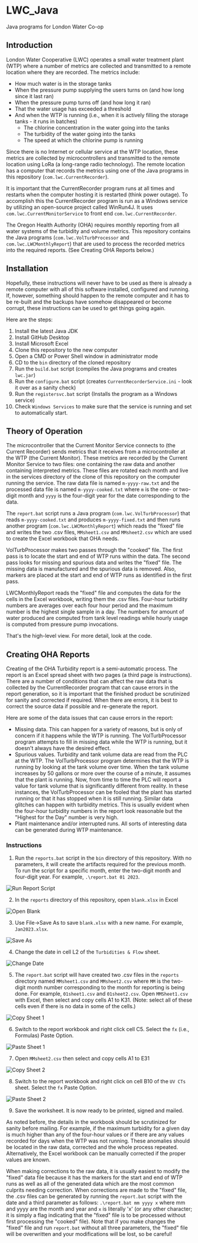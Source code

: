 # LWC_Java
 Java programs for London Water Co-op

## Introduction

London Water Cooperative (LWC) operates a small water treatment plant (WTP) where a number of metrics are collected and transmitted to a remote location where they are recorded. The metrics include:

- How much water is in the storage tanks
- When the pressure pump supplying the users turns on (and how long since it last ran)
- When the pressure pump turns off (and how long it ran)
- That the water usage has exceeded a threshold
- And when the WTP is running (i.e., when it is actively filling the storage tanks - it runs in batches)
  - The chlorine concentration in the water going into the tanks
  - The turbidity of the water going into the tanks
  - The speed at which the chlorine pump is running
  
Since there is no Internet or cellular service at the WTP location, these metrics are collected by microcontrollers and transmitted to the remote location using LoRa (a long-range radio technology). The remote location has a computer that records the metrics using one of the Java programs in this repository (`com.lwc.CurrentRecorder`).

It is important that the CurrentRecorder program runs at all times and restarts when the computer hosting it is restarted (think power outage). To accomplish this the CurrentRecorder program is run as a Windows service by utilizing an open-source project called WinRun4J. It uses `com.lwc.CurrentMonitorService` to front end `com.lwc.CurrentRecorder`.

The Oregon Health Authority (OHA) requires monthly reporting from all water systems of the turbidity and volume metrics. This repository contains the Java programs (`com.lwc.VolTurbProcessor` and `com.lwc.LWCMonthlyReport`) that are used to process the recorded metrics into the required reports. (See Creating OHA Reports below.)

## Installation

Hopefully, these instructions will never have to be used as there is already a remote computer with all of this software installed, configured and running. If, however, something should happen to the remote computer and it has to be re-built and the backups have somehow disappeared or become corrupt, these instructions can be used to get things going again.

Here are the steps:

1. Install the latest Java JDK
2. Install GitHub Desktop
3. Install Microsoft Excel
4. Clone this repository to the new computer
5. Open a CMD or Power Shell window in administrator mode
6. CD to the `bin` directory of the cloned repository
7. Run the `build.bat` script (compiles the Java programs and creates `lwc.jar`)
8. Run the `configure.bat` script (creates `CurrentRecorderService.ini` - look it over as a sanity check)
9. Run the `registersvc.bat` script (Installs the program as a Windows service)
10. Check `Windows Services` to make sure that the service is running and set to automatically start.

## Theory of Operation

The microcontroller that the Current Monitor Service connects to (the Current Recorder) sends metrics that it receives from a microcontroller at the WTP (the Current Monitor). These metrics are recorded by the Current Monitor Service to two files: one containing the raw data and another containing interpreted metrics. These files are rotated each month and live in the services directory of the clone of this repository on the computer running the service. The raw data file is named `m-yyyy-raw.txt` and the processed data file is named `m-yyyy-cooked.txt` where `m` is the one- or two-digit month and `yyyy` is the four-digit year for the date corresponding to the data.

The `report.bat` script runs a Java program (`com.lwc.VolTurbProcessor`) that reads `m-yyyy-cooked.txt` and produces `m-yyyy-fixed.txt` and then runs another program (`com.lwc.LWCMonthlyReport`) which reads the "fixed" file and writes the two .csv files, `MMsheet1.csv` and `MMsheet2.csv` which are used to create the Excel workbook that OHA needs.

VolTurbProcessor makes two passes through the "cooked" file. The first pass is to locate the start and end of WTP runs within the data. The second pass looks for missing and spurious data and writes the "fixed" file. The missing data is manufactured and the spurious data is removed. Also, markers are placed at the start and end of WTP runs as identified in the first pass.

LWCMonthlyReport reads the "fixed" file and computes the data for the cells in the Excel workbook, writing them the .csv files. Four-hour turbidity numbers are averages over each four hour period and the maximum number is the highest single sample in a day. The numbers for amount of water produced are computed from tank level readings while hourly usage is computed from pressure pump invocations.

That's the high-level view. For more detail, look at the code.

## Creating OHA Reports

Creating of the OHA Turbidity report is a semi-automatic process. The report is an Excel spread sheet with two pages (a third page is instructions). There are a number of conditions that can affect the raw data that is collected by the CurrentRecorder program that can cause errors in the report generation, so it is important that the finished product be scrutinized for sanity and corrected if required. When there are errors, it is best to correct the source data if possible and re-generate the report.

Here are some of the data issues that can cause errors in the report:

- Missing data. This can happen for a variety of reasons, but is only of concern if it happens while the WTP is running. The VolTurbProcessor program attempts to fill in missing data while the WTP is running, but it doesn't always have the desired effect.
- Spurious values. Turbidity and tank volume data are read from the PLC at the WTP. The VolTurbProcessor program determines that the WTP is running by looking at the tank volume over time. When the tank volume increases by 50 gallons or more over the course of a minute, it assumes that the plant is running. Now, from time to time the PLC will report a value for tank volume that is significantly different from reality. In these instances, the VolTurbProcessor can be fooled that the plant has started running or that it has stopped when it is still running. Similar data glitches can happen with turbidity metrics. This is usually evident when the four-hour turbidity numbers in the report look reasonable but the "Highest for the Day" number is very high. 
- Plant maintenance and/or interrupted runs. All sorts of interesting data can be generated during WTP maintenance.

### Instructions

1. Run the `reports.bat` script in the `bin` directory of this repository. With no parameters, it will create the artifacts required for the previous month. To run the script for a specific month, enter the two-digit month and four-digit year. For example, `.\report.bat 01 2023`.

![Run Report Script](/assets/RunReportScript.png)

2. In the `reports` directory of this repository, open `blank.xlsx` in Excel

![Open Blank](/assets/OpenBlank.png)

3. Use File->Save As to save `blank.xlsx` with a new name. For example, `Jan2023.xlsx`.

![Save As](/assets/SaveAs.png)

4. Change the date in cell L2 of the `Turbidities & Flow` sheet.

![Change Date](/assets/ChangeDate.png)

5. The `report.bat` script will have created two .csv files in the `reports` directory named `MMsheet1.csv` and `MMsheet2.csv` where `MM` is the two-digit month number corresponding to the month for reporting is being done. For example, `01sheet1.csv` and `01sheet2.csv`. Open `MMSheet1.csv` with Excel, then select and copy cells A1 to K31. (Note: select all of these cells even if there is no data in some of the cells.)

![Copy Sheet 1](/assets/Copy_Sheet1.png)

6. Switch to the report workbook and right click cell C5. Select the `fx` (i.e., Formulas) Paste Option.

![Paste Sheet 1](/assets/PasteSheet1.png)

7. Open `MMsheet2.csv` then select and copy cells A1 to E31

![Copy Sheet 2](/assets/CopySheet2.png)

8. Switch to the report workbook and right click on cell B10 of the `UV CTs` sheet. Select the `fx` Paste Option.

![Paste Sheet 2](/assets/PasteSheet2.png)

9. Save the worksheet. It is now ready to be printed, signed and mailed.

As noted before, the details in the workbook should be scrutinized for sanity before mailing. For example, if the maximum turbidity for a given day is much higher than any of the four-hour values or if there are any values recorded for days when the WTP was not running. These anomalies should be located in the raw data, corrected and the whole process repeated. Alternatively, the Excel workbook can be manually corrected if the proper values are known.

When making corrections to the raw data, it is usually easiest to modify the "fixed" data file because it has the markers for the start and end of WTP runs as well as all of the generated data which are the most common culprits needing correction. When corrections are made to the "fixed" file, the .csv files can be generated by running the `report.bat` script with the date and a third parameter as follows: `.\report.bat mm yyyy x` where mm and yyyy are the month and year and `x` is literally 'x' (or any other character; it is simply a flag indicating that the "fixed" file is to be processed without first processing the "cooked" file). Note that if you make changes the "fixed" file and run `report.bat` without all three parameters, the "fixed" file will be overwritten and your modifications will be lost, so be careful!

